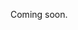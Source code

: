 Coming soon.

<!--
  @todo
  Explain that organizers are published (ACTIVE) by default, but they do not show up in online calendars (except in the details of an event/place when linked to those). Their only other workflowStatus is DELETED.
-->
